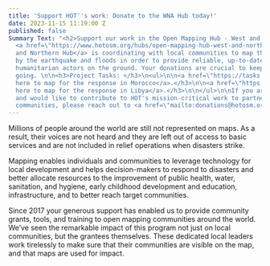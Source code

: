 ```yaml
---
title: 'Support HOT''s work: Donate to the WNA Hub today!'
date: 2023-11-15 11:19:00 Z
published: false
Summary Text: "<h2>Support our work in the Open Mapping Hub - West and Northern Africa</h2>\n<h3>HOT's
  <a href=\"https://www.hotosm.org/hubs/open-mapping-hub-west-and-northern-africa\">West
  and Northern Hub</a> is coordinating with local communities to map the areas affected
  by the earthquake and floods in order to provide reliable, up-to-date map data to
  humanitarian actors on the ground. Your donations are crucial to keep this work
  going. \n\n<h3>Project Tasks: </h3>\n<ul>\n\n<a href=\"https://tasks.hotosm.org/explore?campaign=Morocco%20Earthquake%202023\">Click
  here to map for the response in Morocco</a>.</h3>\n\n<a href=\"https://tasks.hotosm.org/explore?campaign=Libya%20Floods%202023\">Click
  here to map for the response in Libya</a>.</h3>\n\n</ul>\n\nIf you are an organization
  and would like to contribute to HOT's mission-critical work to partner with local
  communities, please reach out to <a href=\"mailto:donations@hotosm.org\">donations@hotosm.org</a>"
---
```


Millions of people around the world are still not represented on maps. As a result, their voices are not heard and they are left out of access to basic services and are not included in relief operations when disasters strike.

Mapping enables individuals and communities to leverage technology for local development and helps decision-makers to respond to disasters and better allocate resources to the improvement of public health, water, sanitation, and hygiene, early childhood development and education, infrastructure, and to better reach target communities.

Since 2017 your generous support has enabled us to provide community grants, tools, and training to open mapping communities around the world. We’ve seen the remarkable impact of this program not just on local communities, but the grantees themselves. These dedicated local leaders work tirelessly to make sure that their communities are visible on the map, and that maps are used for impact.
